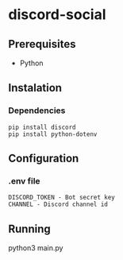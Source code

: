 # discord-social

## Prerequisites
- Python

## Instalation
### Dependencies
```
pip install discord
pip install python-dotenv
```

## Configuration
### .env file
```
DISCORD_TOKEN - Bot secret key
CHANNEL - Discord channel id
```

## Running 
python3 main.py